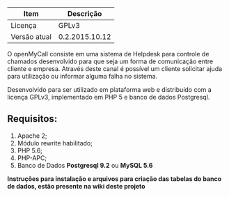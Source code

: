 Item               | Descrição
------------------ | ------------
Licença            | GPLv3
Versão atual       | 0.2.2015.10.12

O openMyCall consiste em uma sistema de Helpdesk para controle de chamados desenvolvido para que seja um forma de comunicação entre cliente e empresa. Através deste canal é possível um cliente solicitar ajuda para utilização ou informar alguma falha no sistema.

Desenvolvido para ser utilizado em plataforma web e distribuído com a licença GPLv3, implementado em PHP 5 e banco de dados Postgresql.

## Requisitos:
1. Apache 2;
2. Módulo rewrite habilitado;
3. PHP 5.6;
4. PHP-APC;
5. Banco de Dados **Postgresql 9.2** ou **MySQL 5.6**

**Instruções para instalação e arquivos para criação das tabelas do banco de dados, estão presente na wiki deste projeto**
